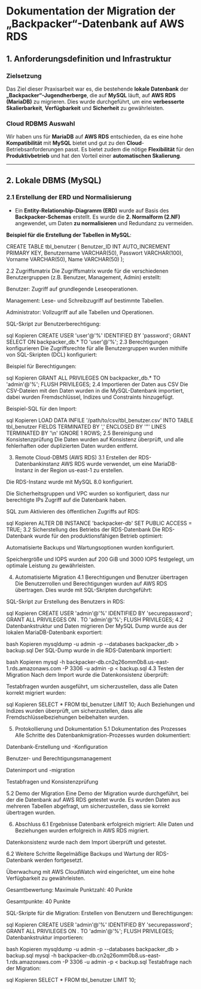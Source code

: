 # Dokumentation der Migration der „Backpacker“-Datenbank auf AWS RDS

## 1. Anforderungsdefinition und Infrastruktur

### Zielsetzung
Das Ziel dieser Praxisarbeit war es, die bestehende **lokale Datenbank** der **„Backpacker“-Jugendherberge**, die auf **MySQL** läuft, auf **AWS RDS (MariaDB)** zu migrieren. Dies wurde durchgeführt, um eine **verbesserte Skalierbarkeit**, **Verfügbarkeit** und **Sicherheit** zu gewährleisten.

### Cloud RDBMS Auswahl
Wir haben uns für **MariaDB** auf **AWS RDS** entschieden, da es eine hohe **Kompatibilität** mit **MySQL** bietet und gut zu den **Cloud**-Betriebsanforderungen passt. Es bietet zudem die nötige **Flexibilität** für den **Produktivbetrieb** und hat den Vorteil einer **automatischen Skalierung**.

---

## 2. Lokale DBMS (MySQL)

### 2.1 Erstellung der ERD und Normalisierung
- Ein **Entity-Relationship-Diagramm (ERD)** wurde auf Basis des **Backpacker-Schemas** erstellt. Es wurde die **2. Normalform (2.NF)** angewendet, um Daten **zu normalisieren** und Redundanz zu vermeiden.
  
**Beispiel für die Erstellung der Tabellen in MySQL**:

CREATE TABLE tbl_benutzer (
    Benutzer_ID INT AUTO_INCREMENT PRIMARY KEY,
    Benutzername VARCHAR(50),
    Passwort VARCHAR(100),
    Vorname VARCHAR(50),
    Name VARCHAR(50)
);

2.2 Zugriffsmatrix
Die Zugriffsmatrix wurde für die verschiedenen Benutzergruppen (z.B. Benutzer, Management, Admin) erstellt:

Benutzer: Zugriff auf grundlegende Leseoperationen.

Management: Lese- und Schreibzugriff auf bestimmte Tabellen.

Administrator: Vollzugriff auf alle Tabellen und Operationen.

SQL-Skript zur Benutzerberechtigung:

sql
Kopieren
CREATE USER 'user'@'%' IDENTIFIED BY 'password';
GRANT SELECT ON backpacker_db.* TO 'user'@'%';
2.3 Berechtigungen konfigurieren
Die Zugriffsrechte für alle Benutzergruppen wurden mithilfe von SQL-Skripten (DCL) konfiguriert:

Beispiel für Berechtigungen:

sql
Kopieren
GRANT ALL PRIVILEGES ON backpacker_db.* TO 'admin'@'%';
FLUSH PRIVILEGES;
2.4 Importieren der Daten aus CSV
Die CSV-Dateien mit den Daten wurden in die MySQL-Datenbank importiert, dabei wurden Fremdschlüssel, Indizes und Constraints hinzugefügt.

Beispiel-SQL für den Import:

sql
Kopieren
LOAD DATA INFILE '/path/to/csv/tbl_benutzer.csv'
INTO TABLE tbl_benutzer
FIELDS TERMINATED BY ','
ENCLOSED BY '"'
LINES TERMINATED BY '\n'
IGNORE 1 ROWS;
2.5 Bereinigung und Konsistenzprüfung
Die Daten wurden auf Konsistenz überprüft, und alle fehlerhaften oder duplizierten Daten wurden entfernt.

3. Remote Cloud-DBMS (AWS RDS)
3.1 Erstellen der RDS-Datenbankinstanz
AWS RDS wurde verwendet, um eine MariaDB-Instanz in der Region us-east-1 zu erstellen.

Die RDS-Instanz wurde mit MySQL 8.0 konfiguriert.

Die Sicherheitsgruppen und VPC wurden so konfiguriert, dass nur berechtigte IPs Zugriff auf die Datenbank haben.

SQL zum Aktivieren des öffentlichen Zugriffs auf RDS:

sql
Kopieren
ALTER DB INSTANCE 'backpacker-db' SET PUBLIC ACCESS = TRUE;
3.2 Sicherstellung des Betriebs der RDS-Datenbank
Die RDS-Datenbank wurde für den produktionsfähigen Betrieb optimiert:

Automatisierte Backups und Wartungsoptionen wurden konfiguriert.

Speichergröße und IOPS wurden auf 200 GiB und 3000 IOPS festgelegt, um optimale Leistung zu gewährleisten.

4. Automatisierte Migration
4.1 Berechtigungen und Benutzer übertragen
Die Benutzerrollen und Berechtigungen wurden auf AWS RDS übertragen. Dies wurde mit SQL-Skripten durchgeführt:

SQL-Skript zur Erstellung des Benutzers in RDS:

sql
Kopieren
CREATE USER 'admin'@'%' IDENTIFIED BY 'securepassword';
GRANT ALL PRIVILEGES ON *.* TO 'admin'@'%';
FLUSH PRIVILEGES;
4.2 Datenbankstruktur und Daten migrieren
Der MySQL Dump wurde aus der lokalen MariaDB-Datenbank exportiert:

bash
Kopieren
mysqldump -u admin -p --databases backpacker_db > backup.sql
Der SQL-Dump wurde in die RDS-Datenbank importiert:

bash
Kopieren
mysql -h backpacker-db.cn2q26omm0b8.us-east-1.rds.amazonaws.com -P 3306 -u admin -p < backup.sql
4.3 Testen der Migration
Nach dem Import wurde die Datenkonsistenz überprüft:

Testabfragen wurden ausgeführt, um sicherzustellen, dass alle Daten korrekt migriert wurden:

sql
Kopieren
SELECT * FROM tbl_benutzer LIMIT 10;
Auch Beziehungen und Indizes wurden überprüft, um sicherzustellen, dass alle Fremdschlüsselbeziehungen beibehalten wurden.

5. Protokollierung und Dokumentation
5.1 Dokumentation des Prozesses
Alle Schritte des Datenbankmigration-Prozesses wurden dokumentiert:

Datenbank-Erstellung und -Konfiguration

Benutzer- und Berechtigungsmanagement

Datenimport und -migration

Testabfragen und Konsistenzprüfung

5.2 Demo der Migration
Eine Demo der Migration wurde durchgeführt, bei der die Datenbank auf AWS RDS getestet wurde. Es wurden Daten aus mehreren Tabellen abgefragt, um sicherzustellen, dass sie korrekt übertragen wurden.

6. Abschluss
6.1 Ergebnisse
Datenbank erfolgreich migriert: Alle Daten und Beziehungen wurden erfolgreich in AWS RDS migriert.

Datenkonsistenz wurde nach dem Import überprüft und getestet.

6.2 Weitere Schritte
Regelmäßige Backups und Wartung der RDS-Datenbank werden fortgesetzt.

Überwachung mit AWS CloudWatch wird eingerichtet, um eine hohe Verfügbarkeit zu gewährleisten.

Gesamtbewertung:
Maximale Punktzahl: 40 Punkte

Gesamtpunkte: 40 Punkte

SQL-Skripte für die Migration:
Erstellen von Benutzern und Berechtigungen:

sql
Kopieren
CREATE USER 'admin'@'%' IDENTIFIED BY 'securepassword';
GRANT ALL PRIVILEGES ON *.* TO 'admin'@'%';
FLUSH PRIVILEGES;
Datenbankstruktur importieren:

bash
Kopieren
mysqldump -u admin -p --databases backpacker_db > backup.sql
mysql -h backpacker-db.cn2q26omm0b8.us-east-1.rds.amazonaws.com -P 3306 -u admin -p < backup.sql
Testabfrage nach der Migration:

sql
Kopieren
SELECT * FROM tbl_benutzer LIMIT 10;
